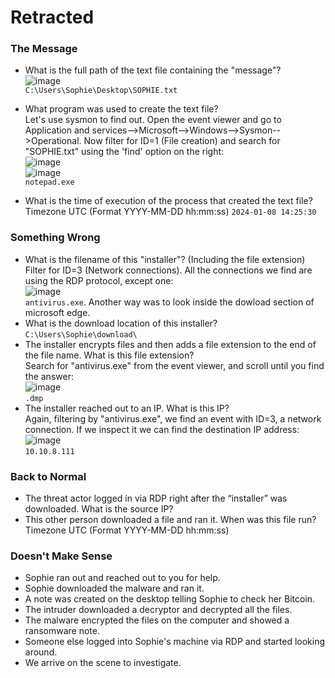 # Retracted

### The Message
- What is the full path of the text file containing the "message"?<br />
![image](https://github.com/user-attachments/assets/bb468989-e6a8-44d8-9977-50a7044aa18b)<br />
`C:\Users\Sophie\Desktop\SOPHIE.txt`
- What program was used to create the text file?<br />
Let's use sysmon to find out. Open the event viewer and go to Application and services-->Microsoft-->Windows-->Sysmon-->Operational. Now filter for ID=1 (File creation) and search for "SOPHIE.txt" using the 'find' option on the right:<br />
![image](https://github.com/user-attachments/assets/2e8c751c-514b-4941-a92f-e793cdc90d4d)<br />
![image](https://github.com/user-attachments/assets/031046dd-43a8-4b13-b582-7f94a8cfbf8a)<br />
`notepad.exe`

- What is the time of execution of the process that created the text file? Timezone UTC (Format YYYY-MM-DD hh:mm:ss) `2024-01-08 14:25:30`

### Something Wrong
- What is the filename of this "installer"? (Including the file extension)
Filter for ID=3 (Network connections). All the connections we find are using the RDP protocol, except one: <br />
![image](https://github.com/user-attachments/assets/39d1cec9-cc27-48d4-bd5e-f7760848a859)<br />
`antivirus.exe`. Another way was to look inside the dowload section of microsoft edge. 
- What is the download location of this installer? `C:\Users\Sophie\download\`
- The installer encrypts files and then adds a file extension to the end of the file name. What is this file extension?<br />
Search for "antivirus.exe" from the event viewer, and scroll until you find the answer: <br />
![image](https://github.com/user-attachments/assets/3a4de876-f284-49d1-80f9-2ece7529ed55)<br />
`.dmp`
- The installer reached out to an IP. What is this IP?<br />
Again, filtering by "antivirus.exe", we find an event with ID=3, a network connection. If we inspect it we can find the destination IP address: <br />
![image](https://github.com/user-attachments/assets/55e49b9a-e6d5-4a20-b032-7e136312fb0a)<br />
`10.10.8.111`

### Back to Normal
- The threat actor logged in via RDP right after the “installer” was downloaded. What is the source IP?
- This other person downloaded a file and ran it. When was this file run? Timezone UTC (Format YYYY-MM-DD hh:mm:ss)

### Doesn't Make Sense
- Sophie ran out and reached out to you for help.
- Sophie downloaded the malware and ran it.
- A note was created on the desktop telling Sophie to check her Bitcoin.
- The intruder downloaded a decryptor and decrypted all the files.
- The malware encrypted the files on the computer and showed a ransomware note.
- Someone else logged into Sophie's machine via RDP and started looking around.
- We arrive on the scene to investigate.
